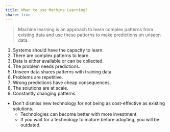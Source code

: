 ```yaml
---
title: When to use Machine Learning?
share: true
---
```



 > 
 > Machine learning is an approach to learn complex patterns from existing data and use these patterns to make predictions on unseen data.

1. Systems should have the capacity to learn.
1. There are complex patterns to learn.
1. Data is either available or can be collected.
1. The problem needs predictions.
1. Unseen data shares patterns with training data.
1. Problems are repetitive.
1. Wrong predictions have cheap consequences.
1. The solutions are at scale.
1. Constantly changing patterns.

* Don't dismiss new technology for not being as cost-effective as existing solutions.
  * Technologies can become better with more investment.
  * If you wait for a technology to mature before adopting, you will be outdated.
